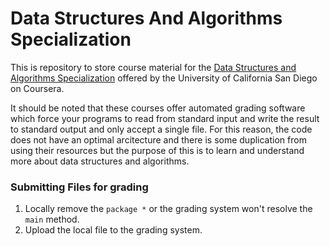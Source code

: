 # Data Structures And Algorithms Specialization

This is repository to store course material for the 
[Data Structures and Algorithms Specialization](https://www.coursera.org/specializations/data-structures-algorithms?ranMID=40328&ranEAID=BuGceriufQM&ranSiteID=BuGceriufQM-ZenCI7i0jjAD38V8a0bBJw&siteID=BuGceriufQM-ZenCI7i0jjAD38V8a0bBJw&utm_content=10&utm_medium=partners&utm_source=linkshare&utm_campaign=BuGceriufQM) 
offered by the University of California San Diego on Coursera.

It should be noted that these courses offer automated grading software which force your programs to read from standard 
input and write the result to standard output and only accept a single file. For this reason, the code does not have an 
optimal arcitecture and there is some duplication from using their resources but the purpose of this is to learn and 
understand more about data structures and algorithms.

### Submitting Files for grading
1. Locally remove the `package *` or the grading system won't resolve the `main` method.
2. Upload the local file to the grading system.
